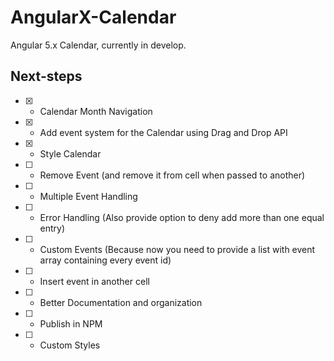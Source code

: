 # AngularX-Calendar

Angular 5.x Calendar, currently in develop.

## Next-steps
- [x] - Calendar Month Navigation
- [x] - Add event system for the Calendar using Drag and Drop API
- [x] - Style Calendar
- [ ] - Remove Event (and remove it from cell when passed to another)
- [ ] - Multiple Event Handling
- [ ] - Error Handling (Also provide option to deny add more than one equal entry)
- [ ] - Custom Events (Because now you need to provide a list with event array containing every event id)
- [ ] - Insert event in another cell
- [ ] - Better Documentation and organization
- [ ] - Publish in NPM
- [ ] - Custom Styles
